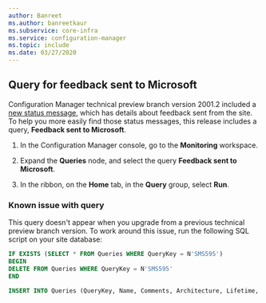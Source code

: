 ```yaml
---
author: Banreet
ms.author: banreetkaur
ms.subservice: core-infra
ms.service: configuration-manager
ms.topic: include
ms.date: 03/27/2020
---
```


## <a name="bkmk_smile"></a> Query for feedback sent to Microsoft

<!--6488450-->

Configuration Manager technical preview branch version 2001.2 included a [new status message](../../technical-preview-2001-2.md#bkmk_sendsmile), which has details about feedback sent from the site. To help you more easily find those status messages, this release includes a query, **Feedback sent to Microsoft**.

1. In the Configuration Manager console, go to the **Monitoring** workspace.

1. Expand the **Queries** node, and select the query **Feedback sent to Microsoft**.

1. In the ribbon, on the **Home** tab, in the **Query** group, select **Run**.

### Known issue with query

This query doesn't appear when you upgrade from a previous technical preview branch version. To work around this issue, run the following SQL script on your site database:

```sql
IF EXISTS (SELECT * FROM Queries WHERE QueryKey = N'SMS595')
BEGIN
DELETE FROM Queries WHERE QueryKey = N'SMS595'
END

INSERT INTO Queries (QueryKey, Name, Comments, Architecture, Lifetime, WQL) VALUES ('SMS595', N'Feedback sent to Microsoft', N'Configuration Manager feedback sent to Microsoft for this hierarchy.', 'SMS_StatusMessage', 1, 'select stat.*, ins.*, att1.*, stat.Time from  SMS_StatusMessage as stat left join SMS_StatMsgInsStrings as ins on ins.RecordID = stat.RecordID left join SMS_StatMsgAttributes as att1 on att1.RecordID = stat.RecordID where stat.Time >= ##PRM:SMS_StatusMessage.Time## and (stat.MessageID = 53900 or stat.MessageID = 53901) order by stat.Time DESC')
```
